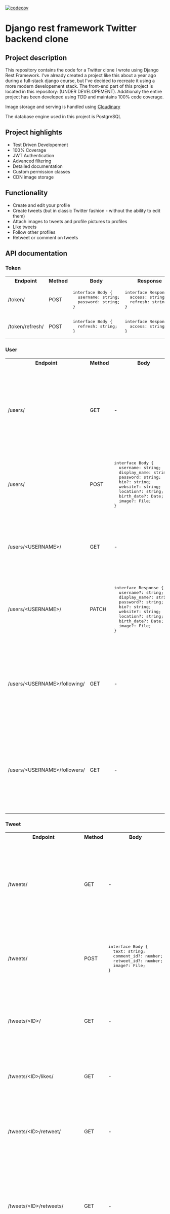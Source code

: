 [![codecov](https://codecov.io/gh/SewerynKras/twitter-clone-backend/branch/master/graph/badge.svg)](https://codecov.io/gh/SewerynKras/twitter-clone-backend/branch/master)

# Django rest framework Twitter backend clone


## Project description


This repository contains the code for a Twitter clone I wrote using Django Rest Framework. I've already created a project like this about a year ago during a full-stack django course, but I've decided to recreate it using a more modern developement stack. The front-end part of this project is located in this repository: (UNDER DEVELOPEMENT). Additionaly the entire project has been developed using TDD and maintains 100% code coverage. 


Image storage and serving is handled using [Cloudinary](https://cloudinary.com/)


The database engine used in this project is PostgreSQL


## Project highlights


* Test Driven Developement
* 100% Coverage
* JWT Authentication
* Advanced filtering
* Detailed documentation
* Custom permission classes
* CDN image storage


## Functionality


* Create and edit your profile
* Create tweets (but in classic Twitter fashion - without the ability to edit them) 
* Attach images to tweets and profile pictures to profiles
* Like tweets
* Follow other profiles
* Retweet or comment on tweets


## API documentation


### Token


<table>
  <tr>
    <th>Endpoint</th>
    <th>Method</th>
    <th>Body</th>
    <th>Response</th>
  </tr>

  <tr>
  <td>/token/</td>
  <td>POST</td>
  <td> 
    <pre lang="typescript">
interface Body {
  username: string;
  password: string;
}</pre>
   </td>
  <td>
    <pre lang="typescript">
interface Response {
  access: string;
  refresh: string;
}</pre>
  </td>
  </tr>

  <tr>
  <td>/token/refresh/</td>
  <td>POST</td>
  <td> 
    <pre lang="typescript">
interface Body {
  refresh: string;
}</pre>
   </td>
  <td>
    <pre lang="typescript">
interface Response {
  access: string;
}</pre>
  </td>
  </tr>
</table>

### User

<table>
  <tr>
    <th>Endpoint</th>
    <th>Method</th>
    <th>Body</th>
    <th>Response</th>
  </tr>


  <tr>
  <td>/users/</td>
  <td>GET</td>
  <td> - </td>
  <td>
    <pre lang="typescript">
interface Response {
  count: number;
  next: number | null;
  previous: number | null;
  results: {
    username: string;
    display_name: string;
    bio: string;
    website: string;
    location: string;
    birth_date: Date;
    followers: number;
    following: number;
    image_url: string | null;
  }[];
}</pre>
  </td>
</tr>


<tr>
  <td>/users/</td>
  <td>POST</td>
  <td>
    <pre lang="typescript">
interface Body {
  username: string;
  display_name: string;
  password: string;
  bio?: string;
  website?: string;
  location?: string;
  birth_date?: Date;
  image?: File;
}</pre>
  </td>
  <td>
    <pre lang="typescript">
interface Response {
  username: string;
  display_name: string;
  bio: string;
  website: string;
  location: string;
  birth_date: Date;
  followers: number;
  following: number;
  image_url: string | null;
}</pre>
  </td>
</tr>

  <tr>
  <td>/users/&lt;USERNAME&gt;/</td>
  <td>GET</td>
  <td> - </td>
  <td>
    <pre lang="typescript">
interface Response {
  username: string;
  display_name: string;
  bio: string;
  website: string;
  location: string;
  birth_date: Date;
  followers: number;
  following: number;
  image_url: string | null;
}</pre>
  </td>
</tr>


<tr>
  <td>/users/&lt;USERNAME&gt;/</td>
  <td>PATCH</td>
  <td>
    <pre lang="typescript">
interface Response {
  username?: string;
  display_name?: string;
  password?: string;
  bio?: string;
  website?: string;
  location?: string;
  birth_date?: Date;
  image?: File;
}</pre>
  </td>
  <td>
    <pre lang="typescript">
interface Response {
  username: string;
  display_name: string;
  bio: string;
  website: string;
  location: string;
  birth_date: Date;
  followers: number;
  following: number;
  image_url: string | null;
}</pre>
  </td>
</tr>


<tr>
  <td>/users/&lt;USERNAME&gt;/following/</td>
  <td>GET</td>
  <td> - </td>
  <td>
    <pre lang="typescript">
interface Response {
  count: number;
  next: number | null;
  previous: number | null;
  results: {
    username: string;
    display_name: string;
    bio: string;
    website: string;
    location: string;
    birth_date: Date;
    followers: number;
    following: number;
    image_url: string | null;
  }[];
}</pre>
  </td>
</tr>


<tr>
  <td>/users/&lt;USERNAME&gt;/followers/</td>
  <td>GET</td>
  <td> - </td>
  <td>
    <pre lang="typescript">
interface Response {
  count: number;
  next: number | null;
  previous: number | null;
  results: {
    username: string;
    display_name: string;
    bio: string;
    website: string;
    location: string;
    birth_date: Date;
    followers: number;
    following: number;
    image_url: string | null;
  }[];
}</pre>
  </td>
</tr>
</table>


### Tweet


<table>
  <tr>
    <th>Endpoint</th>
    <th>Method</th>
    <th>Body</th>
    <th>Response</th>
  </tr>

<tr>
  <td>/tweets/</td>
  <td>GET</td>
  <td> - </td>
  <td>
    <pre lang="typescript">
interface Response {
  count: number;
  next: number | null;
  previous: number | null;
  results:  {
    id: string;
    author: string;
    text: string | null;
    likes: number;
    comments: number;
    retweets: number;
    retweet: number | null;
    comment: number | null;
    image_url: string | null;
  }[];
}</pre>
  </td>
</tr>

<tr>
  <td>/tweets/</td>
  <td>POST</td>
  <td> 
    <pre lang="typescript">
interface Body {
  text: string;
  comment_id?: number;
  retweet_id?: number;
  image?: File; 
}</pre>
  </td>
  <td>
    <pre lang="typescript">
interface Response {
  id: string;
  author: string;
  text: string;
  likes: number;
  comments: number;
  retweets: number;
  retweet: number | null;
  comment: number | null;
  image_url: string | null;
}</pre>
  </td>
</tr>

<tr>
  <td>/tweets/&lt;ID&gt;/</td>
  <td>GET</td>
  <td> - </td>
  <td>
    <pre lang="typescript">
interface Response {
  id: string;
  author: string;
  text: string;
  likes: number;
  comments: number;
  retweets: number;
  retweet: number | null;
  comment: number | null;
  image_url: string | null;
}</pre>
  </td>
</tr>

<tr>
  <td>/tweets/&lt;ID&gt;/likes/</td>
  <td>GET</td>
  <td> - </td>
  <td>
    <pre lang="typescript">
interface Response {
  count: number;
  next: number | null;
  previous: number | null;
  results:  {
    author: string;
  }[];
}</pre>
  </td>
</tr>

<tr>
  <td>/tweets/&lt;ID&gt;/retweet/</td>
  <td>GET</td>
  <td> - </td>
  <td>
    <pre lang="typescript">
interface Response {
  id: string;
  author: string;
  text: string;
  likes: number;
  comments: number;
  retweets: number;
  retweet: number | null;
  comment: number | null;
  image_url: string | null;
}</pre>
  </td>
</tr>

 <tr>
  <td>/tweets/&lt;ID&gt;/retweets/</td>
  <td>GET</td>
  <td> - </td>
  <td>
    <pre lang="typescript">
interface Response {
  count: number;
  next: number | null;
  previous: number | null;
  results:  {
    id: string;
    author: string;
    text: string | null;
    likes: number;
    comments: number;
    retweets: number;
    retweet: number | null;
    comment: number | null;
    image_url: string | null;
  }[];
}</pre>
  </td>
</tr>

<tr>
  <td>/tweets/&lt;ID&gt;/comment/</td>
  <td>GET</td>
  <td> - </td>
  <td>
    <pre lang="typescript">
interface Response {
  id: string;
  author: string;
  text: string;
  likes: number;
  comments: number;
  retweets: number;
  retweet: number | null;
  comment: number | null;
  image_url: string | null;
}</pre>
  </td>
</tr>

 <tr>
  <td>/tweets/&lt;ID&gt;/comments/</td>
  <td>GET</td>
  <td> - </td>
  <td>
    <pre lang="typescript">
interface Response {
  count: number;
  next: number | null;
  previous: number | null;
  results:  {
    id: string;
    author: string;
    text: string | null;
    likes: number;
    comments: number;
    retweets: number;
    retweet: number | null;
    comment: number | null;
    image_url: string | null;
  }[];
}</pre>
  </td>
</tr>

 <tr>
  <td>/users/&lt;USERNAME&gt;/tweets/</td>
  <td>GET</td>
  <td> - </td>
  <td>
    <pre lang="typescript">
interface Response {
  count: number;
  next: number | null;
  previous: number | null;
  results:  {
    id: string;
    author: string;
    text: string | null;
    likes: number;
    comments: number;
    retweets: number;
    retweet: number | null;
    comment: number | null;
    image_url: string | null;
  }[];
}</pre>
  </td>
</tr>

<tr>
  <td>/tweets/&lt;ID&gt;/</td>
  <td>DELETE</td>
  <td> - </td>
  <td> - </td>
</tr>

</table>


### Like


<table>
  <tr>
    <th>Endpoint</th>
    <th>Method</th>
    <th>Body</th>
    <th>Response</th>
  </tr>

<tr>
  <td>/likes/</td>
  <td>POST</td>
  <td> 
    <pre lang="typescript">
interface Body {
  tweet_id: string;
}</pre>
  </td>
  <td>
    <pre lang="typescript">
interface Response {
  author: string;
}</pre>
  </td>

<tr>
  <td>/likes/&lt;TWEET_ID&gt;/</td>
  <td>DELETE</td>
  <td> - </td>
  <td> - </td>
</tr>

</tr>

</table>


### Follow


<table>
  <tr>
    <th>Endpoint</th>
    <th>Method</th>
    <th>Body</th>
    <th>Response</th>
  </tr>


<tr>
  <td>/follow/</td>
  <td>POST</td>
  <td> 
    <pre lang="typescript">
interface Body {
  being_followed: number;
}</pre>
  </td>
  <td>
    <pre lang="typescript">
interface Response {
  following: number;
  being_followed: number;
}</pre>
  </td>

<tr>
  <td>/follow/&lt;PROFILE_ID&gt;/</td>
  <td>DELETE</td>
  <td> - </td>
  <td> - </td>
</tr>

</tr>


</table>
